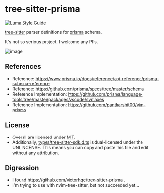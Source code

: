 # tree-sitter-prisma

[![Luma Style Guide](https://img.shields.io/badge/styled%20with-luma-%23c5ebeb?style=flat-square)](https://github.com/luma-dev/luma-style-guide#readme)

[tree-sitter](https://github.com/tree-sitter/tree-sitter) parser definitions for [prisma](https://github.com/prisma/prisma) schema.

It's not so serious project. I welcome any PRs.

![image](https://user-images.githubusercontent.com/29811106/103451981-f24d5500-4d0d-11eb-8be4-78d79309c87f.png)

## References

- Reference: https://www.prisma.io/docs/reference/api-reference/prisma-schema-reference
- Reference: https://github.com/prisma/specs/tree/master/schema
- Reference Implementation: https://github.com/prisma/language-tools/tree/master/packages/vscode/syntaxes
- Reference Implementation: https://github.com/pantharshit00/vim-prisma

## License

- Overall are licensed under [MIT](./LICENSE).
- Additionally, [types/tree-sitter-sdk.d.ts](./types/tree-sitter-sdk.d.ts) is dual-licensed under the UNLINCENSE. This means you can copy and paste this file and edit without any attribution.

## Digression

- I found https://github.com/victorhqc/tree-sitter-prisma .
- I'm trying to use with nvim-tree-sitter, but not succeeded yet...
